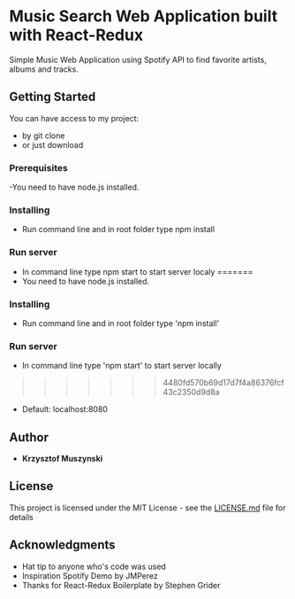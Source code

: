 # Music Search Web Application built with React-Redux

Simple Music Web Application using Spotify API to find favorite artists, albums and tracks.

## Getting Started

You can have access to my project: 

- by git clone
- or just download

### Prerequisites

-You need to have node.js installed.

### Installing

- Run command line and in root folder type npm install

### Run server

- In command line type npm start to start server localy
=======
- You need to have node.js installed.

### Installing

- Run command line and in root folder type 'npm install'

### Run server

- In command line type 'npm start' to start server locally
>>>>>>> 4480fd570b69d17d7f4a86376fcf43c2350d9d8a

- Default: localhost:8080

## Author

* **Krzysztof Muszynski**

## License

This project is licensed under the MIT License - see the [LICENSE.md](LICENSE.md) file for details

## Acknowledgments

* Hat tip to anyone who's code was used
* Inspiration Spotify Demo by JMPerez
* Thanks for React-Redux Boilerplate by Stephen Grider
